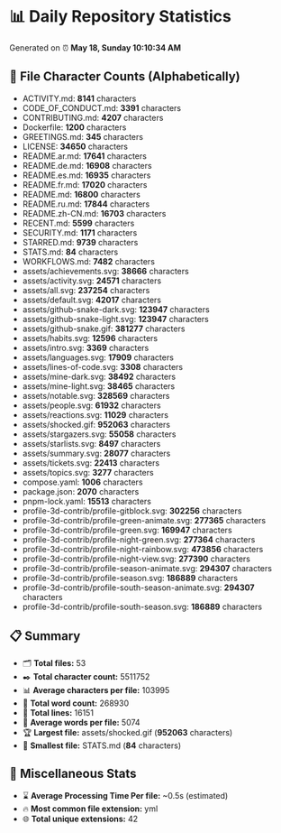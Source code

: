 # 📊 Daily Repository Statistics
Generated on ⏰ **May 18, Sunday 10:10:34 AM**

## 📂 File Character Counts (Alphabetically)
- ACTIVITY.md: **8141** characters
- CODE_OF_CONDUCT.md: **3391** characters
- CONTRIBUTING.md: **4207** characters
- Dockerfile: **1200** characters
- GREETINGS.md: **345** characters
- LICENSE: **34650** characters
- README.ar.md: **17641** characters
- README.de.md: **16908** characters
- README.es.md: **16935** characters
- README.fr.md: **17020** characters
- README.md: **16800** characters
- README.ru.md: **17844** characters
- README.zh-CN.md: **16703** characters
- RECENT.md: **5599** characters
- SECURITY.md: **1171** characters
- STARRED.md: **9739** characters
- STATS.md: **84** characters
- WORKFLOWS.md: **7482** characters
- assets/achievements.svg: **38666** characters
- assets/activity.svg: **24571** characters
- assets/all.svg: **237254** characters
- assets/default.svg: **42017** characters
- assets/github-snake-dark.svg: **123947** characters
- assets/github-snake-light.svg: **123947** characters
- assets/github-snake.gif: **381277** characters
- assets/habits.svg: **12596** characters
- assets/intro.svg: **3369** characters
- assets/languages.svg: **17909** characters
- assets/lines-of-code.svg: **3308** characters
- assets/mine-dark.svg: **38492** characters
- assets/mine-light.svg: **38465** characters
- assets/notable.svg: **328569** characters
- assets/people.svg: **61932** characters
- assets/reactions.svg: **11029** characters
- assets/shocked.gif: **952063** characters
- assets/stargazers.svg: **55058** characters
- assets/starlists.svg: **8497** characters
- assets/summary.svg: **28077** characters
- assets/tickets.svg: **22413** characters
- assets/topics.svg: **3277** characters
- compose.yaml: **1006** characters
- package.json: **2070** characters
- pnpm-lock.yaml: **15513** characters
- profile-3d-contrib/profile-gitblock.svg: **302256** characters
- profile-3d-contrib/profile-green-animate.svg: **277365** characters
- profile-3d-contrib/profile-green.svg: **169947** characters
- profile-3d-contrib/profile-night-green.svg: **277364** characters
- profile-3d-contrib/profile-night-rainbow.svg: **473856** characters
- profile-3d-contrib/profile-night-view.svg: **277390** characters
- profile-3d-contrib/profile-season-animate.svg: **294307** characters
- profile-3d-contrib/profile-season.svg: **186889** characters
- profile-3d-contrib/profile-south-season-animate.svg: **294307** characters
- profile-3d-contrib/profile-south-season.svg: **186889** characters

## 📋 Summary
- 🗂️ **Total files:** 53
- ✒️ **Total character count:** 5511752
- 📊 **Average characters per file:** 103995
- 📝 **Total word count:** 268930
- 🧾 **Total lines:** 16151
- 📐 **Average words per file:** 5074
- 🏆 **Largest file:** assets/shocked.gif (**952063** characters)
- 🥉 **Smallest file:** STATS.md (**84** characters)

## 🌟 Miscellaneous Stats
- ⌛ **Average Processing Time Per file:** ~0.5s (estimated)
- 🔥 **Most common file extension:** yml
- 🌐 **Total unique extensions:** 42
